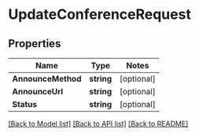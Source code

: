 # UpdateConferenceRequest

## Properties
Name | Type | Notes
------------ | ------------- | -------------
**AnnounceMethod** | **string** | [optional] 
**AnnounceUrl** | **string** | [optional] 
**Status** | **string** | [optional] 

[[Back to Model list]](../README.md#documentation-for-models) [[Back to API list]](../README.md#documentation-for-api-endpoints) [[Back to README]](../README.md)


